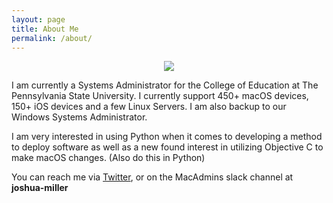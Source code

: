 ```yaml
---
layout: page
title: About Me
permalink: /about/
---
```


<p><div style="display:flex; justify-content:center" class="Photo">
<img src="{{ site.baseurl }}/images/author.jpg">
</div></p>

I am currently a Systems Administrator for the College of Education at The Pennsylvania State University. I currently support 450+ macOS devices, 150+ iOS devices and a few Linux Servers. I am also backup to our Windows Systems Administrator.

I am very interested in using Python when it comes to developing a method to deploy software as well as a new found interest in utilizing Objective C to make macOS changes. (Also do this in Python)

You can reach me via [Twitter](https://twitter.com/joshuadmiller_), or on the MacAdmins slack channel at <em style="font-weight:bold; font-style:normal">joshua-miller</em>
